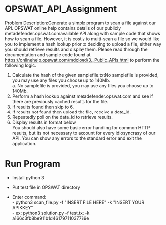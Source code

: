 # OPSWAT_API_Assignment

Problem Description:Generate a simple program to scan a file against our  API. OPSWAT online help contains details of our publicly metadefender.opswat.comavailable API along with sample code that shows how to scan a file. However, it is costly to multi-scan a file so we would like you to implement a hash lookup prior to deciding to upload a file, either way you should retrieve results and display them. Please read through the documentation and sample code found at https://onlinehelp.opswat.com/mdcloud/3._Public_APIs.html to perform the following logic.

1. Calculate the hash of the given samplefile.txtNo samplefile is provided, you may use any files you choose up to 140Mb.  
                a. No samplefile is provided, you may use any files you choose up to 140Mb.  
2. Perform a hash lookup against metadefender.opswat.com and see if there are previously cached results for the file.    
3. If results found then skip to 6.  
4. If results not found then upload the file, receive a data_id.  
5. Repeatedly poll on the data_id to retrieve results.  
6. Display results in format below  
You should also have some basic error handling for common HTTP results, but its not necessary to account for every idiosyncrasy of our API. You can show any errors to the standard error and exit the application.   

# Run Program

- Install python 3  
- Put test file in OPSWAT directory  

- Enter command:  
              - python3 scan_file.py -f "INSERT FILE HERE" -k "INSERT YOUR APIKKEY"  
              - ex: python3 solution.py -f test.txt -k a166c3fb8be911b1d46179711037789e  


